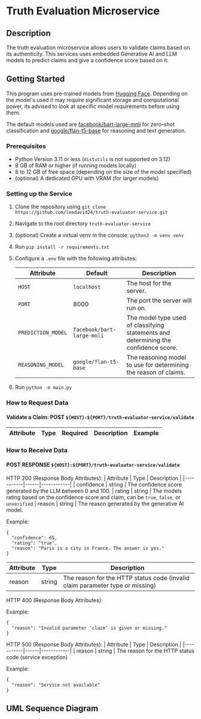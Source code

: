 # Truth Evaluation Microservice

## Description
The truth evaluation microservice allows users to validate claims based on its authenticity. This services uses embedded Generative AI and LLM models to predict claims and give a confidence score based on it.

## Getting Started

This program uses pre-trained models from [Hugging Face](https://huggingface.co/). Depending on the model's used it may require significant storage and computational power, its advised to look at specific model requirements before using them.

The default models used are [facebook/bart-large-mnli](https://huggingface.co/facebook/bart-large-mnli) for zero-shot classification and [google/flan-t5-base](https://huggingface.co/google/flan-t5-base) for reasoning and text generation.


### Prerequisites
-   Python Version 3.11 or less (`distutils` is not supported on 3.12)
-   8 GB of RAM or higher (if running models locally)
-   8 to 12 GB of free space (depending on the size of the model specified)
-   (optional) A dedicated GPU with VRAM (for larger models)

### Setting up the Service
1. Clone the repository using `git clone https://github.com/leedavid24/truth-evaluator-service.git`
2. Navigate to the root directory `truth-evaluator-service`
3. (optional) Create a virtual venv in the console: `python3 -m venv venv`
4. Run `pip install -r requirements.txt`
5. Configure a `.env` file with the following attributes:
   
    | Attribute          | Default                    | Description                                                                        |
    | ------------------ | -------------------------- |------------------------------------------------------------------------------------|
    | `HOST`             | `localhost`                | The host for the server.                                                           |
    | `PORT`             | 8000                       | The port the server will run on.                                                   |
    | `PREDICTION_MODEL` | `facebook/bart-large-mnli` | The model type used of classifying statements and determining the confidence score. |
    | `REASONING_MODEL` | `google/flan-t5-base`      | The reasoning model to use for determining the reason of claims.                   |


6. Run `python -m main.py`

### How to Request Data

#### Validate a Claim: POST `${HOST}:${PORT}/truth-evaluator-service/validate`

| Attribute | Type | Required | Description | Example |
|-----------|------|----------|-------------|---------|


### How to Receive Data

#### POST RESPONSE `${HOST}:${PORT}/truth-evaluator-service/validate`

HTTP 200 (Response Body Attributes):
| Attribute | Type | Description | 
|-----------|------|------------|
| confidence         |   string   | The confidence score generated by the LLM between 0 and 100.
| rating | string       | The models rating based on the confidence score and claim, can be `true`, `false`, or `unverified`
| reason | string | The reason generated by the generative AI model.

Example:
```
{
  "confidence": 65,
  "rating": "true",
  "reason": "Paris is a city in France. The answer is yes."
}
```
| Attribute | Type   | Description                                                                   | 
|-----------|--------|-------------------------------------------------------------------------------|
| reason    | string | The reason for the HTTP status code (invalid claim parameter type or missing) |

HTTP 400 (Response Body Attributes):

Example:
```
{
  "reason": "Invalid parameter ‘claim’ is given or missing."
}
```

HTTP 500 (Response Body Attributes):
| Attribute | Type | Description | 
|-----------|------|------------|
| reason | string | The reason for the HTTP status code (service exception)

Example:
```
{
  "reason": "Service not available"
}
```

## UML Sequence Diagram